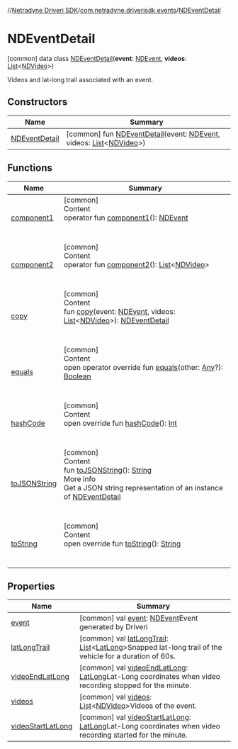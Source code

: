 //[Netradyne Driveri SDK](../../index.md)/[com.netradyne.driverisdk.events](../index.md)/[NDEventDetail](index.md)



# NDEventDetail  
 [common] data class [NDEventDetail](index.md)(**event**: [NDEvent](../-n-d-event/index.md), **videos**: [List](https://kotlinlang.org/api/latest/jvm/stdlib/kotlin.collections/-list/index.html)<[NDVideo](../../com.netradyne.driverisdk.video/-n-d-video/index.md)>)

Videos and lat-long trail associated with an event.

   


## Constructors  
  
|  Name|  Summary| 
|---|---|
| <a name="com.netradyne.driverisdk.events/NDEventDetail/NDEventDetail/#com.netradyne.driverisdk.events.NDEvent#kotlin.collections.List[com.netradyne.driverisdk.video.NDVideo]/PointingToDeclaration/"></a>[NDEventDetail](-n-d-event-detail.md)| <a name="com.netradyne.driverisdk.events/NDEventDetail/NDEventDetail/#com.netradyne.driverisdk.events.NDEvent#kotlin.collections.List[com.netradyne.driverisdk.video.NDVideo]/PointingToDeclaration/"></a> [common] fun [NDEventDetail](-n-d-event-detail.md)(event: [NDEvent](../-n-d-event/index.md), videos: [List](https://kotlinlang.org/api/latest/jvm/stdlib/kotlin.collections/-list/index.html)<[NDVideo](../../com.netradyne.driverisdk.video/-n-d-video/index.md)>)   <br>


## Functions  
  
|  Name|  Summary| 
|---|---|
| <a name="com.netradyne.driverisdk.events/NDEventDetail/component1/#/PointingToDeclaration/"></a>[component1](component1.md)| <a name="com.netradyne.driverisdk.events/NDEventDetail/component1/#/PointingToDeclaration/"></a>[common]  <br>Content  <br>operator fun [component1](component1.md)(): [NDEvent](../-n-d-event/index.md)  <br><br><br>
| <a name="com.netradyne.driverisdk.events/NDEventDetail/component2/#/PointingToDeclaration/"></a>[component2](component2.md)| <a name="com.netradyne.driverisdk.events/NDEventDetail/component2/#/PointingToDeclaration/"></a>[common]  <br>Content  <br>operator fun [component2](component2.md)(): [List](https://kotlinlang.org/api/latest/jvm/stdlib/kotlin.collections/-list/index.html)<[NDVideo](../../com.netradyne.driverisdk.video/-n-d-video/index.md)>  <br><br><br>
| <a name="com.netradyne.driverisdk.events/NDEventDetail/copy/#com.netradyne.driverisdk.events.NDEvent#kotlin.collections.List[com.netradyne.driverisdk.video.NDVideo]/PointingToDeclaration/"></a>[copy](copy.md)| <a name="com.netradyne.driverisdk.events/NDEventDetail/copy/#com.netradyne.driverisdk.events.NDEvent#kotlin.collections.List[com.netradyne.driverisdk.video.NDVideo]/PointingToDeclaration/"></a>[common]  <br>Content  <br>fun [copy](copy.md)(event: [NDEvent](../-n-d-event/index.md), videos: [List](https://kotlinlang.org/api/latest/jvm/stdlib/kotlin.collections/-list/index.html)<[NDVideo](../../com.netradyne.driverisdk.video/-n-d-video/index.md)>): [NDEventDetail](index.md)  <br><br><br>
| <a name="kotlin/Any/equals/#kotlin.Any?/PointingToDeclaration/"></a>[equals](../../com.netradyne.driverisdk.video/-n-d-video-a-p-i/index.md#%5Bkotlin%2FAny%2Fequals%2F%23kotlin.Any%3F%2FPointingToDeclaration%2F%5D%2FFunctions%2F106651406)| <a name="kotlin/Any/equals/#kotlin.Any?/PointingToDeclaration/"></a>[common]  <br>Content  <br>open operator override fun [equals](../../com.netradyne.driverisdk.video/-n-d-video-a-p-i/index.md#%5Bkotlin%2FAny%2Fequals%2F%23kotlin.Any%3F%2FPointingToDeclaration%2F%5D%2FFunctions%2F106651406)(other: [Any](https://kotlinlang.org/api/latest/jvm/stdlib/kotlin/-any/index.html)?): [Boolean](https://kotlinlang.org/api/latest/jvm/stdlib/kotlin/-boolean/index.html)  <br><br><br>
| <a name="kotlin/Any/hashCode/#/PointingToDeclaration/"></a>[hashCode](../../com.netradyne.driverisdk.video/-n-d-video-a-p-i/index.md#%5Bkotlin%2FAny%2FhashCode%2F%23%2FPointingToDeclaration%2F%5D%2FFunctions%2F106651406)| <a name="kotlin/Any/hashCode/#/PointingToDeclaration/"></a>[common]  <br>Content  <br>open override fun [hashCode](../../com.netradyne.driverisdk.video/-n-d-video-a-p-i/index.md#%5Bkotlin%2FAny%2FhashCode%2F%23%2FPointingToDeclaration%2F%5D%2FFunctions%2F106651406)(): [Int](https://kotlinlang.org/api/latest/jvm/stdlib/kotlin/-int/index.html)  <br><br><br>
| <a name="com.netradyne.driverisdk.events/NDEventDetail/toJSONString/#/PointingToDeclaration/"></a>[toJSONString](to-j-s-o-n-string.md)| <a name="com.netradyne.driverisdk.events/NDEventDetail/toJSONString/#/PointingToDeclaration/"></a>[common]  <br>Content  <br>fun [toJSONString](to-j-s-o-n-string.md)(): [String](https://kotlinlang.org/api/latest/jvm/stdlib/kotlin/-string/index.html)  <br>More info  <br>Get a JSON string representation of an instance of [NDEventDetail](index.md)  <br><br><br>
| <a name="kotlin/Any/toString/#/PointingToDeclaration/"></a>[toString](../../com.netradyne.driverisdk.video/-n-d-video-a-p-i/index.md#%5Bkotlin%2FAny%2FtoString%2F%23%2FPointingToDeclaration%2F%5D%2FFunctions%2F106651406)| <a name="kotlin/Any/toString/#/PointingToDeclaration/"></a>[common]  <br>Content  <br>open override fun [toString](../../com.netradyne.driverisdk.video/-n-d-video-a-p-i/index.md#%5Bkotlin%2FAny%2FtoString%2F%23%2FPointingToDeclaration%2F%5D%2FFunctions%2F106651406)(): [String](https://kotlinlang.org/api/latest/jvm/stdlib/kotlin/-string/index.html)  <br><br><br>


## Properties  
  
|  Name|  Summary| 
|---|---|
| <a name="com.netradyne.driverisdk.events/NDEventDetail/event/#/PointingToDeclaration/"></a>[event](event.md)| <a name="com.netradyne.driverisdk.events/NDEventDetail/event/#/PointingToDeclaration/"></a> [common] val [event](event.md): [NDEvent](../-n-d-event/index.md)Event generated by Driveri   <br>
| <a name="com.netradyne.driverisdk.events/NDEventDetail/latLongTrail/#/PointingToDeclaration/"></a>[latLongTrail](lat-long-trail.md)| <a name="com.netradyne.driverisdk.events/NDEventDetail/latLongTrail/#/PointingToDeclaration/"></a> [common] val [latLongTrail](lat-long-trail.md): [List](https://kotlinlang.org/api/latest/jvm/stdlib/kotlin.collections/-list/index.html)<[LatLong](../-lat-long/index.md)>Snapped lat-long trail of the vehicle for a duration of 60s.   <br>
| <a name="com.netradyne.driverisdk.events/NDEventDetail/videoEndLatLong/#/PointingToDeclaration/"></a>[videoEndLatLong](video-end-lat-long.md)| <a name="com.netradyne.driverisdk.events/NDEventDetail/videoEndLatLong/#/PointingToDeclaration/"></a> [common] val [videoEndLatLong](video-end-lat-long.md): [LatLong](../-lat-long/index.md)Lat-Long coordinates when video recording stopped for the minute.   <br>
| <a name="com.netradyne.driverisdk.events/NDEventDetail/videos/#/PointingToDeclaration/"></a>[videos](videos.md)| <a name="com.netradyne.driverisdk.events/NDEventDetail/videos/#/PointingToDeclaration/"></a> [common] val [videos](videos.md): [List](https://kotlinlang.org/api/latest/jvm/stdlib/kotlin.collections/-list/index.html)<[NDVideo](../../com.netradyne.driverisdk.video/-n-d-video/index.md)>Videos of the event.   <br>
| <a name="com.netradyne.driverisdk.events/NDEventDetail/videoStartLatLong/#/PointingToDeclaration/"></a>[videoStartLatLong](video-start-lat-long.md)| <a name="com.netradyne.driverisdk.events/NDEventDetail/videoStartLatLong/#/PointingToDeclaration/"></a> [common] val [videoStartLatLong](video-start-lat-long.md): [LatLong](../-lat-long/index.md)Lat-Long coordinates when video recording started for the minute.   <br>

